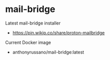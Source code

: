 # mail-bridge

Latest mail-bridge installer
- https://pin.wikip.co/share/proton-mailbridge

Current Docker image
- anthonyrussano/mail-bridge:latest
